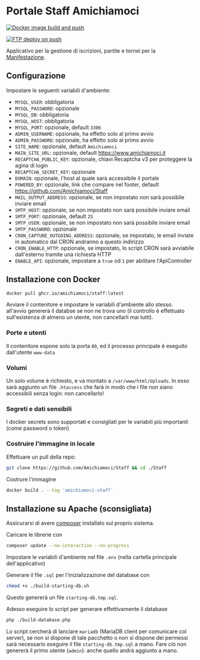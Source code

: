 # Portale Staff Amichiamoci

[![Docker image build and push](https://github.com/Amichiamoci/Staff/actions/workflows/docker.yml/badge.svg)](https://github.com/Amichiamoci/Staff/actions/workflows/docker.yml)

[![FTP deploy on push](https://github.com/Amichiamoci/Staff/actions/workflows/ftp-deploy.yml/badge.svg)](https://github.com/Amichiamoci/Staff/actions/workflows/ftp-deploy.yml)

Applicativo per la gestione di iscrizioni, partite e tornei per la 
[Manifestazione](https://www.amichiamoci.it).

## Configurazione
Impostare le seguenti variabili d'ambiente:

- `MYSQL_USER`: obbligatoria
- `MYSQL_PASSWORD`: opzionale
- `MYSQL_DB`: obbligatoria
- `MYSQL_HOST`: obbligatoria
- `MYSQL_PORT`: opzionale, default `3306`
- `ADMIN_USERNAME`: opzionale, ha effetto solo al primo avvio
- `ADMIN_PASSWORD`: opzionale, ha effetto solo al primo avvio
- `SITE_NAME`: opzionale, default `Amichiamoci`
- `MAIN_SITE_URL`: opzionale, default <https://www.amichiamoci.it>
- `RECAPTCHA_PUBLIC_KEY`: opzionale, chiavi Recaptcha v3 per proteggere la agina di login
- `RECAPTCHA_SECRET_KEY`: opzionale
- `DOMAIN`: opzionale, l'host al quale sarà accessibile il portale
- `POWERED_BY`: opzionale, link che compare nel footer, default <https://github.com/Amichiamoci/Staff>
- `MAIL_OUTPUT_ADDRESS`: opzionale, se non impostato non sarà possibile inviare email
- `SMTP_HOST`: opzionale, se non impostato non sarà possibile inviare email
- `SMTP_PORT`: opzionale, default `25`
- `SMTP_USER`: opzionale, se non impostato non sarà possibile inviare email
- `SMTP_PASSWORD`: opzionale
- `CRON_CAPTURE_OUTGOING_ADDRESS`: opzionale, se impostato, le email inviate in automatico dal CRON andranno a questo indirizzo
- `CRON_ENABLE_HTTP`: opzionale, se impostato, lo script CRON sarà avviabile dall'esterno tramite una richiesta HTTP
- `ENABLE_API`: opzionale, impostare a `true` od `1` per abilitare l'ApiController


## Installazione con Docker
```bash
docker pull ghcr.io/amichiamoci/staff:latest
```

Avviare il contenitore e impostare le variabili d'ambiente allo stesso. all'avvio genererà il databse se non ne trova uno (il controllo è effettuato sull'esistenza di almeno un utente, non cancellarli mai tutti).

### Porte e utenti
Il contenitore espone solo la porta `80`, ed il processo principale è eseguito dall'utente `www-data`

### Volumi
Un solo volume è richiesto, e va montato a `/var/www/html/Uploads`. In esso sarà aggiunto un file `.htaccess` che farà in modo che i file non siano accessibili senza login: non cancellarlo!

### Segreti e dati sensibili
I docker secrets sono supportati e consigliati per le variabili più importanti (come password o token)

### Costruire l'immagine in locale
Effettuare un pull della repo:
```bash
git clone https://github.com/Amichiamoci/Staff && cd ./Staff
```
Costrure l'immagine
```bash
docker build . --tag 'amichiamoci-staff'
```

## Installazione su Apache (sconsigliata)
Assicurarsi di avere [composer](https://getcomposer.org "Vai al sito") installato sul proprio sistema.

Caricare le librerie con
```bash
composer update --no-interaction --no-progress
```
Impostare le variabili d'ambiente nel file `.env` (nella cartella principale dell'applicativo)

Generare il file `.sql` per l'inizializzazione del database con
```bash
chmod +x ./build-starting-db.sh
```
Questo genererà un file `starting-db.tmp.sql`.

Adesso eseguire lo script per generare effettivamente il database
```bash
php ./build-database.php
```
Lo script cercherà di lanciare `mariadb` (MariaDB client per comunicare col server), se non si dispone di tale pacchetto o non si dispone dei permessi sarà necessario eseguire il file `starting-db.tmp.sql` a mano. Fare ciò non genererà il primo utente (`admin`): anche quello andrà aggiunto a mano.
